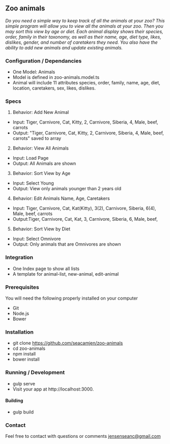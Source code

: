 ## Zoo animals

_Do you need a simple way to keep track of all the animals at your zoo? This simple program will allow you to view all the animals at your zoo. Then you may sort this view by age or diet. Each animal display shows their species, order, family in their taxonomy, as well as their name, age, diet type, likes, dislikes, gender, and number of caretakers they need. You also have the ability to add new animals and update existing animals._

### Configuration / Dependancies
* One Model: Animals
* Model is defined in zoo-animals.model.ts
* Animal will include 11 attributes species, order, family, name, age, diet, location, caretakers, sex, likes, dislikes.

### Specs
1. Behavior: Add New Animal
  * Input: Tiger, Carnivore, Cat, Kitty, 2, Carnivore, Siberia, 4, Male, beef, carrots
  * Output: "Tiger, Carnivore, Cat, Kitty, 2, Carnivore, Siberia, 4, Male, beef, carrots" saved to array
2. Behavior: View All Animals
  * Input: Load Page
  * Output: All Animals are shown
3. Behavior: Sort View by Age
  * Input: Select Young
  * Output: View only animals younger than 2 years old
4. Behavior: Edit Animals Name, Age, Caretakers
  * Input: Tiger, Carnivore, Cat, Kat(Kitty), 3(2), Carnivore, Siberia, 6(4), Male, beef, carrots
  * Output:Tiger, Carnivore, Cat, Kat, 3, Carnivore, Siberia, 6, Male, beef,
5. Behavior: Sort View by Diet
  * Input: Select Omnivore
  * Output: Only animals that are Omnivores are shown

### Integration
* One Index page to show all lists
* A template for animal-list, new-animal, edit-animal

### Prerequisites
You will need the following properly installed on your computer

* Git
* Node.js
* Bower

### Installation
* git clone https://github.com/seacamjen/zoo-animals
* cd zoo-animals
* npm install
* bower install

### Running / Development
* gulp serve
* Visit your app at http://localhost:3000.

#### Building
* gulp build

### Contact
Feel free to contact with questions or comments jensenseanc@gmail.com
